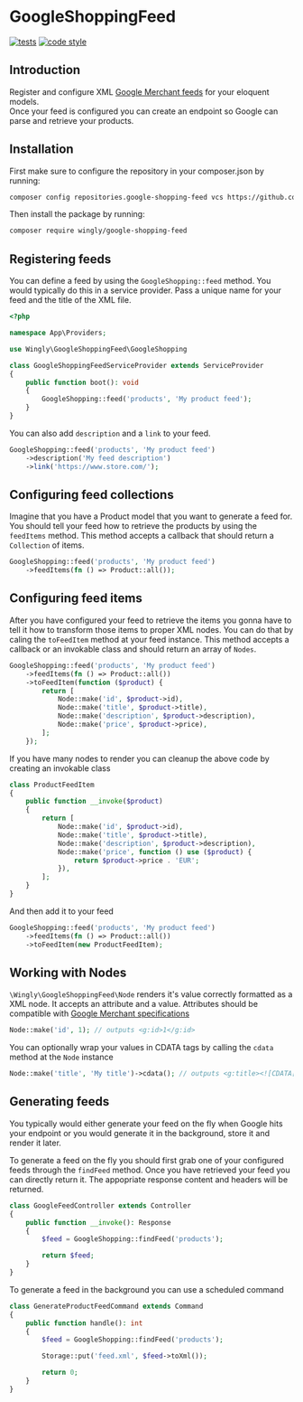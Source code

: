 # GoogleShoppingFeed
[![tests](https://github.com/Wingly-Company/google-shopping-feed/actions/workflows/tests.yml/badge.svg)](https://github.com/Wingly-Company/google-shopping-feed/actions/workflows/tests.yml)
[![code style](https://github.com/Wingly-Company/google-shopping-feed/actions/workflows/code-style.yml/badge.svg)](https://github.com/Wingly-Company/google-shopping-feed/actions/workflows/code-style.yml)

## Introduction 

Register and configure XML [Google Merchant feeds](https://support.google.com/merchants/answer/7439058?hl=en) for your eloquent models.  
Once your feed is configured you can create an endpoint so Google can parse and retrieve your products.  

## Installation 

First make sure to configure the repository in your composer.json by running:

```bash
composer config repositories.google-shopping-feed vcs https://github.com/Wingly-Company/google-shopping-feed
```

Then install the package by running:

```bash
composer require wingly/google-shopping-feed
```

## Registering feeds 

You can define a feed by using the `GoogleShopping::feed` method. You would typically do this in a service provider. 
Pass a unique name for your feed and the title of the XML file. 

```php 
<?php

namespace App\Providers;

use Wingly\GoogleShoppingFeed\GoogleShopping

class GoogleShoppingFeedServiceProvider extends ServiceProvider
{
    public function boot(): void
    {
        GoogleShopping::feed('products', 'My product feed');
    }
}
```

You can also add `description` and a `link` to your feed.

```php
GoogleShopping::feed('products', 'My product feed')
    ->description('My feed description')
    ->link('https://www.store.com/');
```

## Configuring feed collections  

Imagine that you have a Product model that you want to generate a feed for. 
You should tell your feed how to retrieve the products by using the `feedItems` method. This method accepts a callback that should return a `Collection` of items.  

```php
GoogleShopping::feed('products', 'My product feed')
    ->feedItems(fn () => Product::all());
```

## Configuring feed items   

After you have configured your feed to retrieve the items you gonna have to tell it how to transform those items to proper XML nodes.
You can do that by caling the `toFeedItem` method at your feed instance. This method accepts a callback or an invokable class and should return an array of `Nodes`.

```php 
GoogleShopping::feed('products', 'My product feed')
    ->feedItems(fn () => Product::all())
    ->toFeedItem(function ($product) {
        return [
            Node::make('id', $product->id),
            Node::make('title', $product->title),
            Node::make('description', $product->description),
            Node::make('price', $product->price),
        ];
    });
```

If you have many nodes to render you can cleanup the above code by creating an invokable class

```php 
class ProductFeedItem
{
    public function __invoke($product)
    {
        return [
            Node::make('id', $product->id),
            Node::make('title', $product->title),
            Node::make('description', $product->description),
            Node::make('price', function () use ($product) {
                return $product->price . 'EUR'; 
            }),
        ];
    }
}
```

And then add it to your feed

```php
GoogleShopping::feed('products', 'My product feed')
    ->feedItems(fn () => Product::all())
    ->toFeedItem(new ProductFeedItem);
```

## Working with Nodes

`\Wingly\GoogleShoppingFeed\Node` renders it's value correctly formatted as a XML node. It accepts an attribute and a value. 
Attributes should be compatible with [Google Merchant specifications](https://support.google.com/merchants/answer/7052112?hl=en&ref_topic=6324338)

```php
Node::make('id', 1); // outputs <g:id>1</g:id>
```
You can optionally wrap your values in CDATA tags by calling the `cdata` method at the `Node` instance 

```php
Node::make('title', 'My title')->cdata(); // outputs <g:title><![CDATA[My title]]></g:title>
```

## Generating feeds

You typically would either generate your feed on the fly when Google hits your endpoint or you would generate it in the background, store it and render it later.

To generate a feed on the fly you should first grab one of your configured feeds through the `findFeed` method. Once you have retrieved your feed you can directly return it. The appopriate response content and headers will be returned. 

```php 
class GoogleFeedController extends Controller 
{
    public function __invoke(): Response
    {
        $feed = GoogleShopping::findFeed('products');

        return $feed;
    }
}
```

To generate a feed in the background you can use a scheduled command  

```php 
class GenerateProductFeedCommand extends Command
{
    public function handle(): int
    {
        $feed = GoogleShopping::findFeed('products');

        Storage::put('feed.xml', $feed->toXml());

        return 0;
    }
}
```




